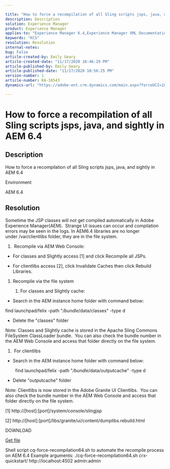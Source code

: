 ```yaml
---

title: "How to force a recompilation of all Sling scripts jsps, java, and sightly in AEM 6.4"  
description: Description  
solution: Experience Manager  
product: Experience Manager  
applies-to: "Experience Manager 6.4,Experience Manager XML Documentation for Adobe Experience Manager,Experience Manager XML Documentation Add-on for Adobe Experience Manager,Experience Manager"  
keywords: "KCS"  
resolution: Resolution  
internal-notes:   
bug: False  
article-created-by: Emily Geary  
article-created-date: "11/17/2020 10:46:29 PM"  
article-published-by: Emily Geary  
article-published-date: "11/17/2020 10:56:25 PM"  
version-number: 1  
article-number: KA-16543  
dynamics-url: "https://adobe-ent.crm.dynamics.com/main.aspx?forceUCI=1&pagetype=entityrecord&etn=knowledgearticle&id=a5fb60b5-2629-eb11-a813-000d3a303484"

---
```


# How to force a recompilation of all Sling scripts jsps, java, and sightly in AEM 6.4

## Description

How to force a recompilation of all Sling scripts jsps, java, and sightly in AEM 6.4


Environment



AEM 6.4

## Resolution

Sometime the JSP classes will not get compiled automatically in Adobe Experience Manager(AEM).  Strange UI issues can occur and compilation errors may be seen in the logs. In AEM6.4 libraries are no longer under /var/clientlibs folder, they are in the file system. 

1.   Recompile via AEM Web Console:




*   For classes and Slightly access [1] and click Recompile all JSPs. 
 
*   For clientlibs access [2], click Invalidate Caches then click Rebuild Libraries.  




1.  Recompile via the file system
 

    1.  For classes and Slightly cache:
 
 




*   Search in the AEM instance home folder with command below:




find launchpad/felix -path "*/bundle*/data/classes" -type d

*   Delete the "classes" folder




Note: Classes and Slightly cache is stored in the Apache Sling Commons FileSystem ClassLoader bundle.  You can also check the bundle number in the AEM Web Console and access that folder directly on the file system. 

1.   For clientlibs




*   Search in the AEM instance home folder with command below: 




        find launchpad/felix -path "*/bundle*/data/outputcache" -type d    

*   Delete "outputcache" folder




Note: Clientlibs is now stored in the Adobe Granite UI Clientlibs.  You can also check the bundle number in the AEM Web Console and access that folder directly on the file system.    

[1] http://[host]:[port]/system/console/slingjsp

[2] http://[host]:[port]/libs/granite/ui/content/dumplibs.rebuild.html

DOWNLOAD

[Get file](https://helpx.adobe.com/content/dam/help/en/experience-manager/kb/How-to-force-a-recompilation-of-all-Sling-scripts-jsps-java-sightly-on-AEM-6-4/_jcr_content/main-pars/download_section/download-1/cq-force-recompilation64.zip "cq-force-recompilation64.zip") 

Shell script cq-force-recompilation64.sh to automate the recompile process on AEM 6.4 Example arguments: ./cq-force-recompilation64.sh crx-quickstart/ http://localhost:4502 admin:admin

